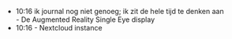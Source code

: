 
- 10:16 ik journal nog niet genoeg; ik zit de hele tijd te denken aan<br>- De Augmented Reality Single Eye display
- 10:16 - Nextcloud instance